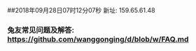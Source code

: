 ##2018年09月28日07时12分07秒 新址: 159.65.61.48
### 兔友常见问题及解答: https://github.com/wanggonging/d/blob/w/FAQ.md
